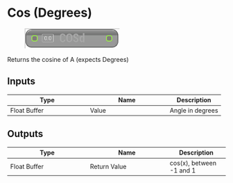 # Cos (Degrees)

<div align="left" data-full-width="false">

<figure><img src="Cos_(Degrees).png" alt=""><figcaption></figcaption></figure>

</div>

Returns the cosine of A (expects Degrees)

## Inputs

<table>
<thead><tr><th width="170">Type</th><th width="170">Name</th><th>Description</th></tr></thead>
<tbody>
<tr><td>Float Buffer</td><td>Value</td><td>Angle in degrees</td></tr>
</tbody>
</table>

## Outputs

<table>
<thead><tr><th width="170">Type</th><th width="170">Name</th><th>Description</th></tr></thead>
<tbody>
<tr><td>Float Buffer</td><td>Return Value</td><td>cos(x), between -1 and 1</td></tr>
</tbody>
</table>
